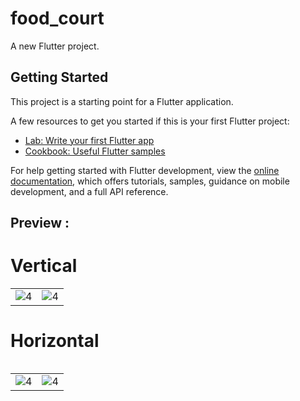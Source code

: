 # food_court

A new Flutter project.

## Getting Started

This project is a starting point for a Flutter application.

A few resources to get you started if this is your first Flutter project:

- [Lab: Write your first Flutter app](https://docs.flutter.dev/get-started/codelab)
- [Cookbook: Useful Flutter samples](https://docs.flutter.dev/cookbook)

For help getting started with Flutter development, view the
[online documentation](https://docs.flutter.dev/), which offers tutorials,
samples, guidance on mobile development, and a full API reference.

## Preview :

# Vertical
<table>
    <tr>
        <td><img src="screenshot/Screenshot_1696418471.png" align="center" alt="4"</td>
        <td><img src="screenshot/Screenshot_1696418474.png" align="center" alt="4"</td>
    </tr>
<table>

# Horizontal
<table>
  <tr>
      <td><img src="screenshot/Screenshot_1696418422.png" align="center" alt="4"</td>
      <td><img src="screenshot/Screenshot_1696418664.png" align="center" alt="4"</td>
  </tr>
</table>
